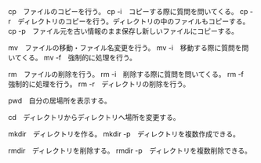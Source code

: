 cp　ファイルのコピーを行う。
cp -i　コピーする際に質問を問いてくる。
cp -r　ディレクトリのコピーを行う。ディレクトリの中のファイルもコピーする。
cp -p　ファイル元を古い情報のまま保存し新しいファイルにコピーする。

mv　ファイルの移動・ファイル名変更を行う。
mv -i　移動する際に質問を問いてくる。
mv -f　強制的に処理を行う。

rm　ファイルの削除を行う。
rm -i　削除する際に質問を問いてくる。
rm -f　強制的に処理を行う。
rm -r　ディレクトリの削除を行う。

pwd　自分の居場所を表示する。

cd　ディレクトリからディレクトリへ場所を変更する。

mkdir　ディレクトリを作る。
mkdir -p　ディレクトリを複数作成できる。

rmdir　ディレクトリを削除する。
rmdir -p　ディレクトリを複数削除できる。


